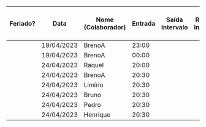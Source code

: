 | Feriado? | Data | Nome (Colaborador) | Entrada | Saída intervalo | Retorno intervalo | Saída | Total horas |  | Nome (Colaborador) | Total horas do sprint |
| --- | --- | --- | --- | --- | --- | --- | --- | --- | --- | --- |
|  | 19/04/2023 | BrenoA | 23:00 |  |  | 23:59 | 0:59:00 |  | BrenoA | 05:39 |
|  | 19/04/2023 | BrenoA | 00:00 |  |  | 03:10 | 3:10:00 |  | Bruno | 01:30 |
|  | 24/04/2023 | Raquel | 20:00 |  |  | 22:00 | 2:00:00 |  | Felipe | 00:00 |
|  | 24/04/2023 | BrenoA | 20:30 |  |  | 22:00 | 1:30:00 |  | Henrique | 01:30 |
|  | 24/04/2023 | Limírio | 20:30 |  |  | 22:00 | 1:30:00 |  | Limírio | 01:30 |
|  | 24/04/2023 | Bruno | 20:30 |  |  | 22:00 | 1:30:00 |  | Pedro | 01:30 |
|  | 24/04/2023 | Pedro | 20:30 |  |  | 22:00 | 1:30:00 |  | Raquel | 02:00 |
|  | 24/04/2023 | Henrique | 20:30 |  |  | 22:00 | 1:30:00 |  |  |  |
